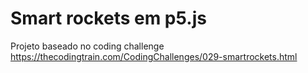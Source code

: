 # Smart rockets em p5.js

Projeto baseado no coding challenge <https://thecodingtrain.com/CodingChallenges/029-smartrockets.html>

